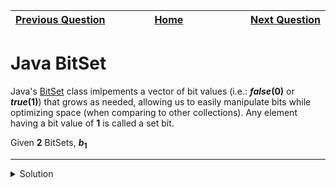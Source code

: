 | <img width=1000>[Previous Question](https://github.com/Kevin-Lago/java-hackerrank-solutions/tree/main/src/)</img> | <img width=1000>[Home](https://github.com/Kevin-Lago/java-hackerrank-solutions)</img> | <img width=1000>[Next Question](https://github.com/Kevin-Lago/java-hackerrank-solutions/tree/main/src/)</img> |
|:---|:---:|---:|

# Java BitSet

Java's [BitSet]() class imlpements a vector of bit values (i.e.: ___false_(0)__ or ___true_(1)__) that grows as needed, allowing us to easily manipulate bits while optimizing space (when comparing to other collections). Any element having a bit value of __1__ is called a set bit.

Given __2__ BitSets, ___b_<sub>1</sub>__

---

<details><summary>Solution</summary>
    
```java

```
</details>